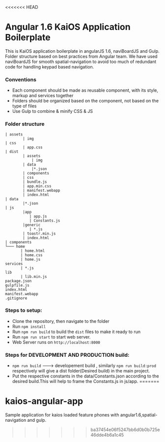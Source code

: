 <<<<<<< HEAD
# Angular 1.6 KaiOS Application Boilerplate
This is KaiOS application boilerplate in angularJS 1.6, naviBoardJS and Gulp. Folder structure based on best practices from Angular team. We have used naviBoardJS for smooth spatial-navigation to avoid too much of redundant code for handling keypad based navigation.

### Conventions
- Each component should be made as reusable component, with its style, markup and services together
- Folders should be organized based on the component, not based on the type of files 
- Use Gulp to combine & minify CSS & JS


### Folder structure
```
| assets
        | img
| css
        | app.css
| dist   
        | assets
            | img
        | data
            |*.json
        | components
        | css
        | bundle.js
        | app.min.css
        | manifest.webapp
        | index.html
| data
        |*.json
| js
        |app
           | app.js
           | Constants.js
        |generic
           | *.js
        | toastr.min.js
        | index.html
| components
└─── home
       | home.html
       | home.css
       | home.js
services
       | *.js
lib
       | lib.min.js
package.json
gulpfile.js
index.html
manifest.webapp
.gitignore
```

### Steps to setup: 
- Clone the repository, then navigate to the folder
- Run `npm install`
- Run `npm run build` to build the `dist` files to make it ready to run
- Run `npm run start` to start web server.
- Web Server runs on `http://localhost:8000` 


### Steps for DEVELOPMENT AND PRODUCTION build: 
- `npm run build` ---> developement build , similarly `npm run build:prod` respectively will give a dist folder(Desired build) in the main project.
- Put the respective constants in the data/Constants.json according to the desired build.This will help to frame the Constants.js in js/app.
=======
# kaios-angular-app
Sample application for kaios loaded feature phones with angular1.6,spatial-navigation and gulp.
>>>>>>> ba37454e06f5247bb6d0b0b725e46dde4b6a1c45
